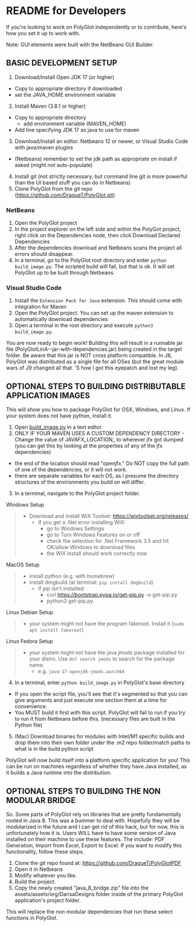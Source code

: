 # README for Developers
If you're looking to work on PolyGlot independently or to contribute, here's how you set it up to work with.

Note: GUI elements were built with the NetBeans GUI Builder.

## BASIC DEVELOPMENT SETUP
1) Download/install Open JDK 17 (or higher)
  - Copy to appropriate directory if downloaded
  - set the JAVA_HOME environment variable
2) Install Maven (3.8.1 or higher)
  - Copy to appropriate directory
    - add environment variable (MAVEN_HOME)
  - Add line specifying JDK 17 as java to use for maven
3) Download/install an editor. Netbeans 12 or newer, or Visual Studio Code with java/maven plugins
  - (Netbeans) remember to set the jdk path as appropriate on install if asked (might not auto-populate)
4) Install git (not strictly necessary, but command line git is more powerful than the UI based stuff you can do in Netbeans)
5) Clone PolyGlot from the git repo (https://github.com/DraqueT/PolyGlot.git)

### NetBeans
1) Open the PolyGlot project
2) In the project explorer on the left side and within the PolyGot project, right click on the Dependencies node, then click Download Declared Dependencies
3) After the dependencies download and Netbeans scans the project all errors should disappear.
4) In a terminal, go to the PolyGlot root directory and enter `python build_image.py`. The scripted build will fail, but that is ok. It will set PolyGlot up to be built through Netbeans.

### Visual Studio Code
1) Install the `Extension Pack for Java` extension. This should come with integration for Maven
2) Open the PolyGlot project. You can set up the maven extension to automatically download dependencies
3) Open a terminal in the root directory and execute `python3 build_image.py`.


You are now ready to begin work! Building this will result in a runnable jar file (PolyGlotLinA-<VER>-jar-with-dependencies.jar) being created in the target folder. Be aware that this jar is NOT cross platform compatible. In J8, PolyGlot was distributed as a single file for all OSes (but the great module wars of J9 changed all that. 'S how I got this eyepatch and lost my leg).

	
## OPTIONAL STEPS TO BUILDING DISTRIBUTABLE APPLICATION IMAGES
This will show you how to package PolyGlot for OSX, Windows, and Linux. If your system does not have python, install it.

1) Open [build_image.py](../build_image.py) in a text editor.
2) ONLY IF YOUR MAVEN USES A CUSTOM DEPENDENCY DIRECTORY - Change the value of JAVAFX_LOCATION_<OS> to wherever jfx got dumped (you can get this by looking at the properties of any of the jfx dependencies)
  - the end of the location should read "openjfx." Do NOT copy the full path of one of the dependencies, or it will not work.
  - there are separate variables for each OS, as I presume the directory structures of the environments you build on will differ.
3) In a terminal, navigate to the PolyGlot project folder.

Windows Setup
>- Download and install WiX Toolset: https://wixtoolset.org/releases/
>   - If you get a .Net error installing WiX:
>     - go to Windows Settings
>     - go to Turn Windows Features on or off
>     - check the selection for .Net Framework 3.5 and hit OK/allow Windows to download files
>     - the WiX install should work correctly now

MacOS Setup
>- install python (e.g. with homebrew)
>- install dmgbuild (at terminal: `pip install dmgbuild`)
>   - if pip isn't installed:
>     - curl https://bootstrap.pypa.io/get-pip.py -o get-pip.py
>     - python3 get-pip.py

Linux Debian Setup
>- your system might not have the program fakeroot. Install it (`sudo apt install fakeroot`)

Linux Fedora Setup
>- your system might not have the java jmods package installed for your distro. Use `dnf search jmods` to search for the package name.
>   - e.g. `java-17-openjdk-jmods.aarch64`


4) In a terminal, enter `python build_image.py` in PolyGlot's base directory
  - If you open the script file, you'll see that it's segmented so that you can give arguments and just execute one section them at a time for convenience.
  - You MUST build it first with this script. PolyGlot will fail to run if you try to run it from Netbeans before this. (necessary files are built in the Python file)
5) (Mac) Download binaries for modules with Intel/M1 specific builds and drop them into their own folder under the .m2 repo folder/match paths to what is in the build python script

PolyGlot will now build itself into a platform specific application for you! This can be run on machines regardless of whether they have Java installed, as it builds a Java runtime into the distribution.



## OPTIONAL STEPS TO BUILDING THE NON MODULAR BRIDGE
So. Some parts of PolyGlot rely on libraries that are pretty fundamentally rooted in Java 8. This was a bummer to deal with. Hopefully they will be modularized in the future and I can get rid of this hack, but for now, this is unfortunately how it is. Users WILL have to have some version of Java installed on their machine to use these features. The include: PDF Generation, Import from Excel, Export to Excel. If you want to modify this functionality, follow these steps.

1) Clone the git repo found at: https://github.com/DraqueT/PolyGlotPDF
2) Open it in Netbeans
3) Modify whatever you like.
4) Build the project.
5) Copy the newly created "java_8_bridge.zip" file into the assets/assets/org/DarisaDesigns folder inside of the primary PolyGlot application's project folder.

This will replace the non modular dependencies that run these select functions in PolyGlot.
